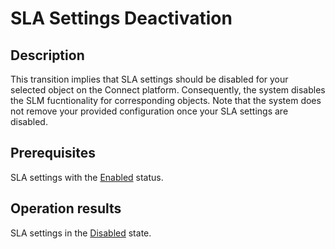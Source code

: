 # SLA Settings Deactivation
## Description
This transition implies that SLA settings should be disabled for your selected object on the Connect platform. Consequently, the system disables the SLM fucntionality for corresponding objects. Note that the system does not remove your provided configuration once your SLA settings are disabled.
## Prerequisites
SLA settings with the [Enabled](s-b-enabled.html) status.
## Operation results
SLA settings in the [Disabled](s-a-disabled.html) state.
